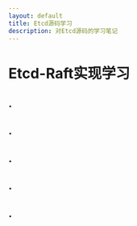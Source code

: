 ```yaml
---
layout: default
title: Etcd源码学习
description: 对Etcd源码的学习笔记
---
```

# Etcd-Raft实现学习
## []().
## []().
## []().
## []().
## []().
